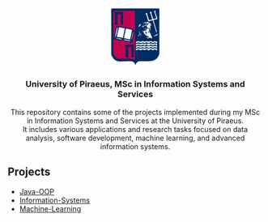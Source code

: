 <p align="center">
  <img src="unipi_logo.png" alt="University of Piraeus" width="100" /> 
</p>

<h3 align="center">University of Piraeus, MSc in Information Systems and Services</h3>

<p align="center">
  This repository contains some of the projects implemented during my MSc in Information Systems and Services at the University of Piraeus.<br>
  It includes various applications and research tasks focused on data analysis, software development, machine learning, and advanced information systems.
</p>

## Projects

- [Java-OOP](./Java-OOP/Countries-API-Java)
- [Information-Systems](./Information-Systems/DS-Airlines-Booking-System)
- [Machine-Learning](./Machine-Learning/Bank-marketing-classification)
